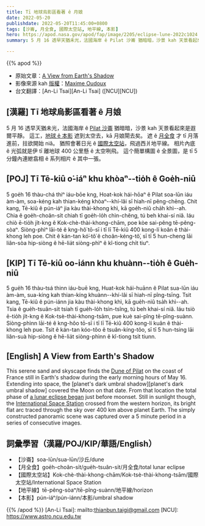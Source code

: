```yaml
---
title: Tī 地球烏影區看著 ê 月娘
date: 2022-05-20
publishdate: 2022-05-20T11:45:00+0800
tags: [沙崙, 月全食, 國際太空站, 地平線, 本影]
hero: https://apod.nasa.gov/apod/fap/image/2205/eclipse-lune-2022c1024.jpg
summary: 5 月 16 透早天猶未光，法國海岸 ê Pilat 沙崙 猶暗暗，沙景 kah 天景看起來是遐爾平靜。

---
```


{{% apod %}}

- 原始文章：[A View from Earth's Shadow](https://apod.nasa.gov/apod/)
- 影像來源 kah [版權][copyright]：[Maxime Oudoux](https://maximeoudouxphotographie.fr/articles-test-materiel-photographie/)
- 台文翻譯：[An-Li Tsai][An-Li Tsai] ([NCU][NCU])

## [漢羅] Tī 地球烏影區看著 ê 月娘
5 月 16 透早天猶未光，法國海岸 ê [Pilat 沙崙][Dune of Pilat] 猶暗暗，沙景 kah 天景看起來是遐爾平靜。
這工，[地球 ê 本影][planet's dark umbral shadow e] 遮到太空去，kā 月娘閘去矣。
遮 ê [月全食][a lunar eclipse began] 才 tī 月落進前，拄欲開始 niă。
猶照會著日光 ê [國際太空站][International Space Station]，飛過西爿地平線。
相片內底 ê 光弧就是伊 tī 離地球 400 公里懸 ê 太空咧飛。
這个簡單構圖 ê 全景圖，是 tī 5 分鐘內連紲翕相 ê 系列相片 ê 其中一張。

## [POJ] Tī Tē-kiû o͘-iáⁿ khu khòaⁿ--tio̍h ê Goe̍h-niû
5 goe̍h 16 thàu-chá thiⁿ iáu-bōe kng, Hoat-kok hái-hōaⁿ ê Pilat soa-lūn iáu àm-àm, soa-kéng kah thian-kéng khòaⁿ--khí-lâi sī hiah-nī pêng-chēng.
Chit kang, Tē-kiû ê pún-iáⁿ jia kàu thài-khong khì, kā goe̍h-niû cha̍h khì--ah.
Chia ê goe̍h-choân-si̍t chiah tī goe̍h-lo̍h chìn-chêng, tú beh khai-sí niă.
Iáu chiò ē-tio̍h ji̍t-kng ê Kok-chè-thài-khong-chām, poe kòe sai-pêng tē-pêng-sòaⁿ.
Siòng-phìⁿ lāi-té ê kng-hô͘ tō-sī i tī lī Tē-kiû 400 kong-lí koân ê thài-khong leh poe.
Chit ê kán-tan kó͘-tô͘ ê choân-kéng-tô͘, sī tī 5 hun-cheng lāi liân-sòa hip-siòng ê hē-lia̍t siòng-phìⁿ ê kî-tiong chi̍t tiuⁿ.


## [KIP] Tī Tē-kiû oo-iánn khu khuànn--tio̍h ê Gue̍h-niû
5 gue̍h 16 thàu-tsá thinn iáu-buē kng, Huat-kok hái-huānn ê Pilat sua-lūn iáu àm-àm, sua-kíng kah thian-kíng khuànn--khí-lâi sī hiah-nī pîng-tsīng.
Tsit kang, Tē-kiû ê pún-iánn jia kàu thài-khong khì, kā gue̍h-niû tsa̍h khì--ah.
Tsia ê gue̍h-tsuân-si̍t tsiah tī gue̍h-lo̍h tsìn-tsîng, tú beh khai-sí niă.
Iáu tsiò ē-tio̍h ji̍t-kng ê Kok-tsè-thài-khong-tsām, pue kuè sai-pîng tē-pîng-suànn.
Siòng-phìnn lāi-té ê kng-hôo tō-sī i tī lī Tē-kiû 400 kong-lí kuân ê thài-khong leh pue.
Tsit ê kán-tan kóo-tôo ê tsuân-kíng-tôo, sī tī 5 hun-tsing lāi liân-suà hip-siòng ê hē-lia̍t siòng-phìnn ê kî-tiong tsi̍t tiunn.

## [English] A View from Earth's Shadow

This serene sand and skyscape finds the [Dune of Pilat][Dune of Pilat] on the coast of France still in Earth's shadow during the early morning hours of May 16.
Extending into space, the [planet's dark umbral shadow][planet's dark umbral shadow] covered the Moon on that date.
From that location the total phase of [a lunar eclipse began][a lunar eclipse began] just before moonset.
Still in sunlight though, the [International Space Station][International Space Station] crossed from the western horizon, its bright flat arc traced through the sky over 400 km above planet Earth.
The simply constructed panoramic scene was captured over a 5 minute period in a series of consecutive images.

## 詞彙學習（漢羅/POJ/KIP/華語/English）
- 【沙崙】soa-lūn/sua-lūn/沙丘/dune
- 【月全食】goe̍h-choân-si̍t/gue̍h-tsuân-si̍t/月全食/total lunar eclipse
- 【國際太空站】Kok-chè-thài-khong-chām/Kok-tsè-thài-khong-tsām/國際太空站/International Space Station
- 【地平線】tē-pêng-sòaⁿ/tē-pîng-suànn/地平線/horizon
- 【本影】pún-iáⁿ/pún-iánn/本影/umbral shadow


{{% /apod %}}
[An-Li Tsai]: mailto:thianbun.taigi@gmail.com
[NCU]: https://www.astro.ncu.edu.tw

[copyright]: https://apod.nasa.gov/apod/fap/lib/about_apod.html#srapply

[Dune of Pilat]:https://en.wikipedia.org/wiki/Dune_of_Pilat#/media/File:DunePyla.JPG
[planet's dark umbral shadow e]:https://apod.nasa.gov/apod/ap211125.html
[planet's dark umbral shadow t]:https://apod.tw/daily/20211125/
[a lunar eclipse began]:https://moon.nasa.gov/news/172/what-you-need-to-know-about-the-lunar-eclipse/
[International Space Station]:https://twitter.com/AstroSamantha/status/1526182900210847745/photo/1
